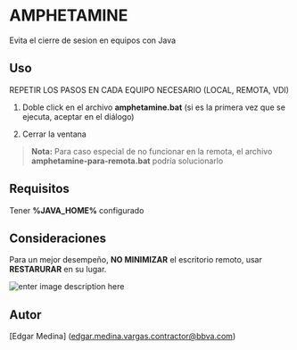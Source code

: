 # AMPHETAMINE
Evita el cierre de sesion en equipos con Java

## Uso

REPETIR LOS PASOS EN CADA EQUIPO NECESARIO (LOCAL, REMOTA, VDI)

 1. Doble click en el archivo **amphetamine.bat** (si es la primera vez que se ejecuta, aceptar en el diálogo)

 2. Cerrar la ventana

> **Nota:** Para caso especial de no funcionar en la remota, el archivo **amphetamine-para-remota.bat** podría solucionarlo

## Requisitos

Tener **%JAVA_HOME%** configurado

## Consideraciones

Para un mejor desempeño, **NO MINIMIZAR** el escritorio remoto, usar **RESTARURAR** en su lugar.

![enter image description here](http://4.bp.blogspot.com/_8Vj7XPjS_nc/TBfpzCES4UI/AAAAAAAAAFA/0Xr5RaNKZkY/s200/3.bmp)


## Autor
[Edgar Medina] (edgar.medina.vargas.contractor@bbva.com)
